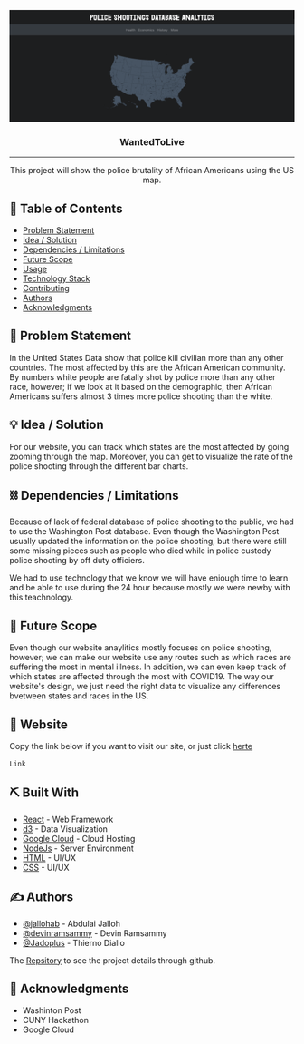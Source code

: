 <p align="center">
  <a href="" rel="noopener">
 <img src="/src/assets/CunyHack.png" alt="US map"></a>
</p>
<h3 align="center">WantedToLive</h3>

---

<p align="center"> This project will show the police brutality of African Americans using the US map.
    <br> 
</p>

## 📝 Table of Contents
- [Problem Statement](#problem_statement)
- [Idea / Solution](#idea)
- [Dependencies / Limitations](#limitations)
- [Future Scope](#future_scope)
- [Usage](#usage)
- [Technology Stack](#tech_stack)
- [Contributing](../CONTRIBUTING.md)
- [Authors](#authors)
- [Acknowledgments](#acknowledgments)

## 🧐 Problem Statement <a name = "problem_statement"></a>
In the United States Data show that police kill civilian more than  any other countries. The most affected by this are the
African American community. By numbers white people are fatally shot by police more than any other race, however; if we look
at it based on the demographic, then African Americans suffers almost 3 times more police shooting than the white.


## 💡 Idea / Solution <a name = "idea"></a>
For our website, you can track which states are the most affected by going zooming through the map.
Moreover, you can get to visualize the rate of the police shooting through the different bar charts.


## ⛓️ Dependencies / Limitations <a name = "limitations"></a>
Because of lack of federal database of police shooting to the public, we had to use the Washington Post database.
Even though the Washington Post usually updated the information on the police shooting, but there were still some
missing pieces such as people who died while in police custody police shooting by off duty officiers.

We had to use technology that we know we will have eniough time to learn and be able to use during the 24 hour
because mostly we were newby with this teachnology.

## 🚀 Future Scope <a name = "future_scope"></a>
Even though our website anaylitics mostly focuses on police shooting, however; we can make our website use any routes
such as which races are suffering the most in mental illness. In addition, we can even keep track of which states are
affected through the most with COVID19. The way our website's design, we just need the right data to visualize any 
differences bvetween states and races in the US.

## 🏁 Website <a name = "website"></a>
Copy the link below if you want to visit our site, or just click [herte](#here)


```
Link
```


## ⛏️ Built With <a name = "tech_stack"></a>
- [React](https://reactjs.org/) - Web Framework
- [d3](https://d3js.org/) - Data Visualization
- [Google Cloud](https://cloud.google.com/) - Cloud Hosting
- [NodeJs](https://nodejs.org/en/) - Server Environment
- [HTML](https://devdocs.io/html/) - UI/UX
- [CSS](https://devdocs.io/css/) - UI/UX

## ✍️ Authors <a name = "authors"></a>
- [@jallohab](https://github.com/jallohab) - Abdulai Jalloh
- [@devinramsammy](https://github.com/devinramsammy) - Devin Ramsammy
- [@Jadoplus](https://github.com/Jadoplus) - Thierno Diallo

The [Repsitory](https://github.com/jallohab/wp-database-analytics/) to see the project details through github.

## 🎉 Acknowledgments <a name = "acknowledgments"></a>
- Washinton Post
- CUNY Hackathon
- Google Cloud
